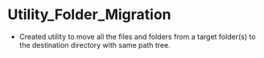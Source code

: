 # Utility_Folder_Migration

- Created utility to move all the files and folders from a target folder(s) to the destination directory with same path tree.
